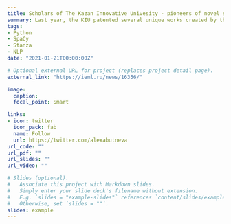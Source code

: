 ```yaml
---
title: Scholars of The Kazan Innovative Univesity - pioneers of novel scientific developments
summary: Last year, the KIU patented several unique works created by the university scholars and researchers, confirming its reputation as an innovative institution. [RU]
tags:
- Python
- SpaCy
- Stanza
- NLP
date: "2021-01-21T00:00:00Z"

# Optional external URL for project (replaces project detail page).
external_link: "https://ieml.ru/news/16356/"

image:
  caption: 
  focal_point: Smart

links:
- icon: twitter
  icon_pack: fab
  name: Follow
  url: https://twitter.com/alexabutneva
url_code: ""
url_pdf: ""
url_slides: ""
url_video: ""

# Slides (optional).
#   Associate this project with Markdown slides.
#   Simply enter your slide deck's filename without extension.
#   E.g. `slides = "example-slides"` references `content/slides/example-slides.md`.
#   Otherwise, set `slides = ""`.
slides: example
---
```


